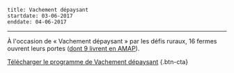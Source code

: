     title: Vachement dépaysant
    startdate: 03-06-2017
    enddate: 04-06-2017
---

À l'occasion de « Vachement dépaysant » par les défis ruraux, 16 fermes ouvrent leurs portes ([dont 9 livrent en AMAP](http://reseau-amap-hn.com/producteurs/)).

[Télécharger le programme de Vachement dépaysant](http://www.defis-ruraux.fr/images/stories/Fermes-ouvertes/2017/Vachement-depaysant/Vachement-depaysant-2017.pdf) {.btn-cta}